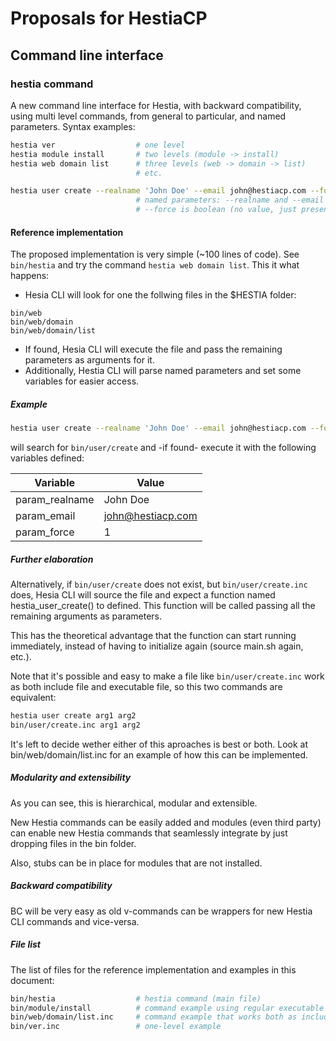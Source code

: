 # Proposals for HestiaCP

## Command line interface

### hestia command

A new command line interface for Hestia, with backward compatibility, using multi level commands, from general to particular, and named parameters. Syntax examples:

```bash
hestia ver                  # one level
hestia module install       # two levels (module -> install)
hestia web domain list      # three levels (web -> domain -> list)
                            # etc.

hestia user create --realname 'John Doe' --email john@hestiacp.com --force
                            # named parameters: --realname and --email have value
                            # --force is boolean (no value, just present/absent)
```

#### Reference implementation

The proposed implementation is very simple (~100 lines of code). See `bin/hestia` and try the command `hestia web domain list`. This it what happens:

* Hesia CLI will look for one the follwing files in the $HESTIA folder:

```
bin/web
bin/web/domain
bin/web/domain/list
```

* If found, Hesia CLI will execute the file and pass the remaining parameters as arguments for it.
* Additionally, Hestia CLI will parse named parameters and set some variables for easier access.

##### Example

```bash
hestia user create --realname 'John Doe' --email john@hestiacp.com --force
```

will search for `bin/user/create` and -if found- execute it with the following variables defined:

Variable | Value
-------- | -----
param_realname | John Doe
param_email | john@hestiacp.com
param_force | 1

##### Further elaboration

Alternatively, if `bin/user/create` does not exist, but `bin/user/create.inc` does, Hesia CLI will source the file and expect a function named hestia_user_create() to defined. This function will be called passing all the remaining arguments as parameters.

This has the theoretical advantage that the function can start running immediately, instead of having to initialize again (source main.sh again, etc.).

Note that it's possible and easy to make a file like `bin/user/create.inc` work as both include file and executable file, so this two commands are equivalent:

```bash
hestia user create arg1 arg2
bin/user/create.inc arg1 arg2
```

It's left to decide wether either of this aproaches is best or both. Look at bin/web/domain/list.inc for an example of how this can be implemented.

##### Modularity and extensibility

As you can see, this is hierarchical, modular and extensible.

New Hestia commands can be easily added and modules (even third party) can enable new Hestia commands that seamlessly integrate by just dropping files in the bin folder.

Also, stubs can be in place for modules that are not installed.

##### Backward compatibility

BC will be very easy as old v-commands can be wrappers for new Hestia CLI commands and vice-versa.

##### File list

The list of files for the reference implementation and examples in this document:

```bash
bin/hestia                  # hestia command (main file)
bin/module/install          # command example using regular executable file
bin/web/domain/list.inc     # command example that works both as include file and executable
bin/ver.inc                 # one-level example
```